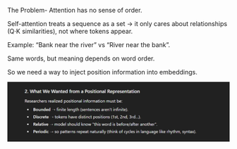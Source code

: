 The Problem- Attention has no sense of order.

Self-attention treats a sequence as a set → it only cares about relationships (Q·K similarities), not where tokens appear.

Example: “Bank near the river” vs “River near the bank”.

Same words, but meaning depends on word order.

So we need a way to inject position information into embeddings.

![alt text](image-3.png)
